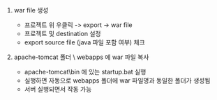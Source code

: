 1. war file 생성
   - 프로젝트 위 우클릭 -> export -> war file
   - 프로젝트 및 destination 설정
   - export source file (java 파일 포함 여부) 체크

2. apache-tomcat 폴더 \ webapps 에 war 파일 복사
   - apache-tomcat\bin 에 있는 startup.bat 실행
   - 실행하면 자동으로 webapps 폴더에 war 파일명과 동일한 폴더가 생성됨
   - 서버 실행되면서 작동 가능
